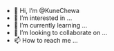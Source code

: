 - 👋 Hi, I’m @KuneChewa
- 👀 I’m interested in ...
- 🌱 I’m currently learning ...
- 💞️ I’m looking to collaborate on ...
- 📫 How to reach me ...

<!---
KuneChewa/KuneChewa is a ✨ special ✨ repository because its `README.md` (this file) appears on your GitHub profile.
You can click the Preview link to take a look at your changes.
--->
